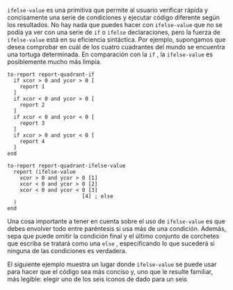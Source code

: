 ﻿`ifelse-value` es una primitiva que permite al usuario verificar rápida y concisamente una serie de condiciones y ejecutar código diferente según los resultados. No hay nada que puedes hacer con `ifelse-value` que no se podía ya ver con una serie de `if` o `ifelse` declaraciones, pero la fuerza de `ifelse-value` está en su eficiencia sintáctica. Por ejemplo, supongamos que desea comprobar en cuál de los cuatro cuadrantes del mundo se encuentra una tortuga determinada. En comparación con la `if` , la `ifelse-value` es posiblemente mucho más limpia. 

```
to-report report-quadrant-if
  if xcor > 0 and ycor > 0 [
	report 1
  ]
  if xcor < 0 and ycor > 0 [
	report 2
  ]
  if xcor < 0 and ycor < 0 [
	report 3
  ]
  if xcor > 0 and ycor < 0 [
	report 4
  ]  
end

to-report report-quadrant-ifelse-value
  report (ifelse-value
	xcor > 0 and ycor > 0 [1]
	xcor < 0 and ycor > 0 [2]
	xcor < 0 and ycor < 0 [3]
                      	[4] ; else
  )
end
```
 Una cosa importante a tener en cuenta sobre el uso de `ifelse-value` es que debes envolver todo entre paréntesis si usa más de una condición. Además, sepa que puede omitir la condición final y el último conjunto de corchetes que escriba se tratará como una `else` , especificando lo que sucederá si ninguna de las condiciones es verdadera.

El siguiente ejemplo muestra un lugar donde `ifelse-value` se puede usar para hacer que el código sea más conciso y, uno que le resulte familiar, más legible: elegir uno de los seis iconos de dado para un seis